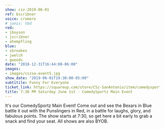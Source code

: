 ```yaml
---
show: csz-2019-06-01
ref: bscribner
voice: cromero
# janis: tbd
red:
- jboyson
- jscribner
- ahempfling
blue:
- sbrookes
- jwelch
- gwoods
date: "2018-12-31T16:44:08-06:00"
images:
- images/cszsa-event5.jpg
show_date: "2019-06-01T19:30:00-05:00"
subtitile: Funny For Everyone
ticket_link: https://squareup.com/store/CSz-SanAntonio/item/comedysportz-saturday-june
title: 7:30 PM Saturday June 1st - ComedySportz Main Event
---
```


It's our ComedySportz Main Event! Come out and see the Bexars in Blue battle it out with the Punslingers in Red, in a battle for laughs, glory, and fabulous points. The show starts at 7:30, so get here a bit early to grab a snack and find your seat. All shows are also BYOB.
